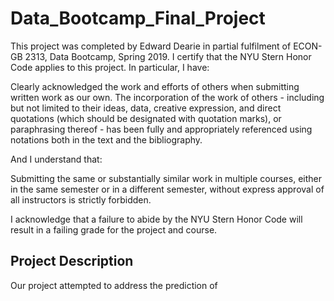 # Data_Bootcamp_Final_Project

This project was completed by Edward Dearie in partial fulfilment of ECON-GB 2313, Data Bootcamp, Spring 2019. I certify that the NYU Stern Honor Code applies to this project. In particular, I have:

Clearly acknowledged the work and efforts of others when submitting written work as our own. The incorporation of the work of others - including but not limited to their ideas, data, creative expression, and direct quotations (which should be designated with quotation marks), or paraphrasing thereof - has been fully and appropriately referenced using notations both in the text and the bibliography.

And I understand that:

Submitting the same or substantially similar work in multiple courses, either in the same semester or in a different semester, without express approval of all instructors is strictly forbidden.

I acknowledge that a failure to abide by the NYU Stern Honor Code will result in a failing grade for the project and course.


## Project Description

Our project attempted to address the prediction of 
